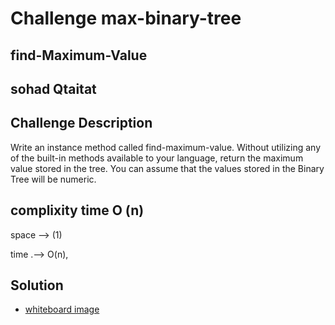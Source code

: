 # Challenge max-binary-tree

## find-Maximum-Value

## sohad Qtaitat
## Challenge Description

Write an instance method called find-maximum-value. Without utilizing any of the built-in methods available to your language, return the maximum value stored in the tree. You can assume that the values stored in the Binary Tree will be numeric.



## complixity     time O (n)
space --> (1)

time .--> O(n),

## Solution
- [whiteboard image](cc18.jpg)